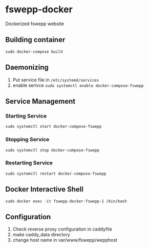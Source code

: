 # fswepp-docker

Dockerized fswepp website


## Building container

```
sudo docker-compose build
```

## Daemonizing

1. Put service file in `/etc/systemd/services`
2. enable serivce  `sudo systemctl enable docker-compose-fswepp`


## Service Management

### Starting Service
```
sudo systemctl start docker-compose-fswepp
```

### Stopping Service
```
sudo systemctl stop docker-compose-fswepp
```

### Restarting Service
```
sudo systemctl restart docker-compose-fswepp
```

## Docker Interactive Shell

```
sudo docker exec -it fswepp-docker-fswepp-1 /bin/bash
```

## Configuration

1. Check reverse proxy configuraiton in caddyfile
2. make caddy_data directory
3. change host name in var/www/fswepp/wepphost
